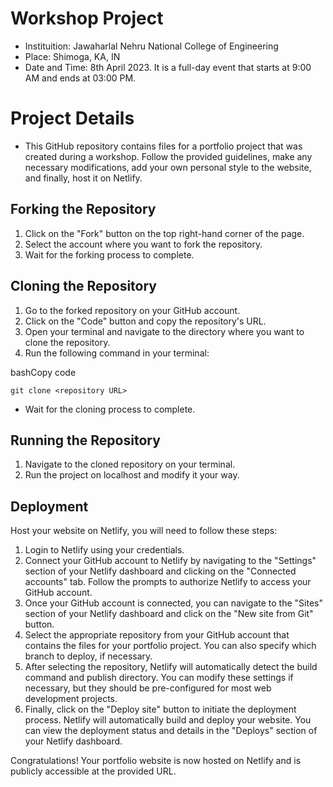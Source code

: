 # Workshop Project

- Instituition: Jawaharlal Nehru National College of Engineering
- Place: Shimoga, KA, IN
- Date and Time: 8th April 2023. It is a full-day event that starts at 9:00 AM and ends at 03:00 PM.

# Project Details

- This GitHub repository contains files for a portfolio project that was created during a workshop. Follow the provided guidelines, make any necessary modifications, add your own personal style to the website, and finally, host it on Netlify.



Forking the Repository
----------------------

1.  Click on the "Fork" button on the top right-hand corner of the page.
2.  Select the account where you want to fork the repository.
3.  Wait for the forking process to complete.

Cloning the Repository
----------------------

1.  Go to the forked repository on your GitHub account.
2.  Click on the "Code" button and copy the repository's URL.
3.  Open your terminal and navigate to the directory where you want to clone the repository.
4.  Run the following command in your terminal:

bashCopy code

`git clone <repository URL>`

-  Wait for the cloning process to complete.

Running the Repository
----------------------

1.  Navigate to the cloned repository on your terminal.
2.  Run the project on localhost and modify it your way.

Deployment
----------------------

Host your website on Netlify, you will need to follow these steps:

1.  Login to Netlify using your credentials.
2.  Connect your GitHub account to Netlify by navigating to the "Settings" section of your Netlify dashboard and clicking on the "Connected accounts" tab. Follow the prompts to authorize Netlify to access your GitHub account.
3.  Once your GitHub account is connected, you can navigate to the "Sites" section of your Netlify dashboard and click on the "New site from Git" button.
4.  Select the appropriate repository from your GitHub account that contains the files for your portfolio project. You can also specify which branch to deploy, if necessary.
5.  After selecting the repository, Netlify will automatically detect the build command and publish directory. You can modify these settings if necessary, but they should be pre-configured for most web development projects.
6.  Finally, click on the "Deploy site" button to initiate the deployment process. Netlify will automatically build and deploy your website. You can view the deployment status and details in the "Deploys" section of your Netlify dashboard.

 
Congratulations! Your portfolio website is now hosted on Netlify and is publicly accessible at the provided URL.


